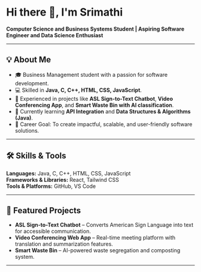 
# Hi there 👋, I'm Srimathi  
**Computer Science and Business Systems Student | Aspiring Software Engineer and Data Science Enthusiast**
<!--
**Srimathi1306/Srimathi1306** is a ✨ _special_ ✨ repository because its `README.md` (this file) appears on your GitHub profile.

Here are some ideas to get you started:

- 🔭 I’m currently working on ...
- 🌱 I’m currently learning ...
- 👯 I’m looking to collaborate on ...
- 🤔 I’m looking for help with ...
- 💬 Ask me about ...
- 📫 How to reach me: ...
- 😄 Pronouns: ...
- ⚡ Fun fact: ...
-->
---

## 💡 About Me
- 🎓 Business Management student with a passion for software development.  
- 💻 Skilled in **Java, C, C++, HTML, CSS, JavaScript**.  
- 🚀 Experienced in projects like **ASL Sign-to-Text Chatbot**, **Video Conferencing App**, and **Smart Waste Bin with AI classification**.  
- 🌱 Currently learning **API Integration** and **Data Structures & Algorithms (Java)**.  
- 🎯 Career Goal: To create impactful, scalable, and user-friendly software solutions.  

---
## 🛠 Skills & Tools
**Languages:** Java, C, C++, HTML, CSS, JavaScript  
**Frameworks & Libraries:** React, Tailwind CSS  
**Tools & Platforms:** GitHub, VS Code

---

## 📌 Featured Projects
- **ASL Sign-to-Text Chatbot** – Converts American Sign Language into text for accessible communication.  
- **Video Conferencing Web App** – Real-time meeting platform with translation and summarization features.  
- **Smart Waste Bin** – AI-powered waste segregation and composting system.  

---

